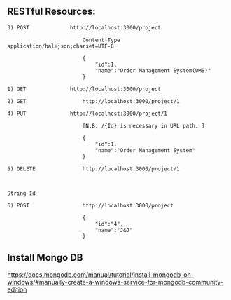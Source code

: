 RESTful Resources:
------------------

	
	3) POST				http://localhost:3000/project
	
							Content-Type	application/hal+json;charset=UTF-8
		
							{
								"id":1,
								"name":"Order Management System(OMS)"
							}
		
	1) GET 				http://localhost:3000/project
	
	2) GET					http://localhost:3000/project/1
	
	4) PUT 				http://localhost:3000/project/1
	
							[N.B: /{Id} is necessary in URL path. ]
	
							{
								"id":1,
								"name":"Order Management System"
							}
							
	5) DELETE				http://localhost:3000/project/1
	
	
	
	String Id
	
	6) POST 				http://localhost:3000/project
	
							{
 								"id":"4",
 								"name":"J&J"
							}
	
	

Install Mongo DB
------------------

https://docs.mongodb.com/manual/tutorial/install-mongodb-on-windows/#manually-create-a-windows-service-for-mongodb-community-edition
	